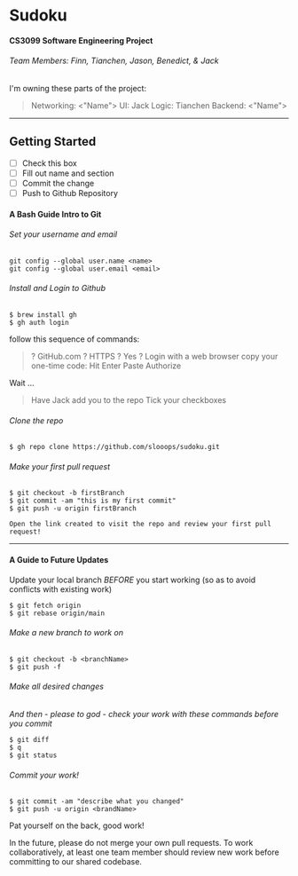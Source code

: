 # Sudoku
#### CS3099 Software Engineering Project
###### Team Members: Finn, Tianchen, Jason, Benedict, & Jack

I'm owning these parts of the project:

>Networking: <"Name">
>UI: Jack
>Logic: Tianchen
>Backend: <"Name">

---
## Getting Started

- [ ] Check this box
- [ ] Fill out name and section
- [ ] Commit the change
- [ ] Push to Github Repository

#### A Bash Guide Intro to Git
###### Set your username and email


```
git config --global user.name <name>
git config --global user.email <email>
```

###### Install and Login to Github

```
$ brew install gh
$ gh auth login
```

follow this sequence of commands:
>   ? GitHub.com
>   ? HTTPS
>   ? Yes
>   ? Login with a web browser
>   copy your one-time code:
>   Hit Enter
>   Paste
>   Authorize

Wait ...

>Have Jack add you to the repo
>Tick your checkboxes

###### Clone the repo
```
$ gh repo clone https://github.com/slooops/sudoku.git
```

###### Make your first pull request
```
$ git checkout -b firstBranch
$ git commit -am "this is my first commit"
$ git push -u origin firstBranch

Open the link created to visit the repo and review your first pull request!
```
---
#### A Guide to Future Updates
Update your local branch *BEFORE* you start working (so as to avoid conflicts with existing work)
```
$ git fetch origin
$ git rebase origin/main
```
###### Make a new branch to work on

```
$ git checkout -b <branchName>
$ git push -f
```
###### Make all desired changes
*And then - please to god - check your work with these commands before you commit*
```
$ git diff
$ q
$ git status
```

###### Commit your work!
```
$ git commit -am "describe what you changed"
$ git push -u origin <brandName>
```

Pat yourself on the back, good work!

In the future, please do not merge your own pull requests. To work collaboratively, at least one team member should review new work before committing to our shared codebase.